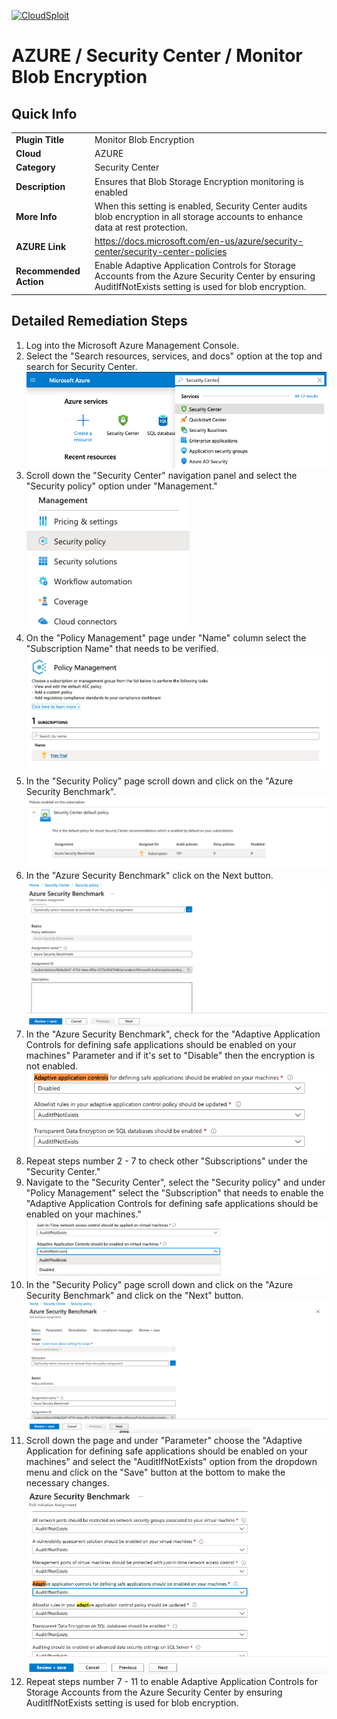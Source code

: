 [![CloudSploit](https://cloudsploit.com/img/logo-new-big-text-100.png "CloudSploit")](https://cloudsploit.com)

# AZURE / Security Center / Monitor Blob Encryption

## Quick Info

| | |
|-|-|
| **Plugin Title** | Monitor Blob Encryption |
| **Cloud** | AZURE |
| **Category** | Security Center |
| **Description** | Ensures that Blob Storage Encryption monitoring is enabled |
| **More Info** | When this setting is enabled, Security Center audits blob encryption in all storage accounts to enhance data at rest protection. |
| **AZURE Link** | https://docs.microsoft.com/en-us/azure/security-center/security-center-policies |
| **Recommended Action** | Enable Adaptive Application Controls for Storage Accounts from the Azure Security Center by ensuring AuditIfNotExists setting is used for blob encryption. |

## Detailed Remediation Steps

1. Log into the Microsoft Azure Management Console.
2. Select the "Search resources, services, and docs" option at the top and search for Security Center. </br> <img src="/resources/azure/securitycenter/monitor-blob-encryption/step2.png"/>
3. Scroll down the "Security Center" navigation panel and select the "Security policy" option under "Management."</br> <img src="/resources/azure/securitycenter/monitor-blob-encryption/step3.png"/>
4. On the "Policy Management" page under "Name" column select the "Subscription Name" that needs to be verified.</br> <img src="/resources/azure/securitycenter/monitor-blob-encryption/step4.png"/>
5. In the "Security Policy" page scroll down and click on the "Azure Security Benchmark".</br> <img src="/resources/azure/securitycenter/monitor-blob-encryption/step5.png"/>
6. In the "Azure Security Benchmark" click on the Next button.</br> <img src="/resources/azure/securitycenter/monitor-blob-encryption/step6.png"/>
7. In the "Azure Security Benchmark", check for the "Adaptive Application Controls for defining safe applications should be enabled on your machines" Parameter and if it's set to "Disable" then the encryption is not enabled.</br> <img src="/resources/azure/securitycenter/monitor-blob-encryption/step7.png"/>
8. Repeat steps number 2 - 7 to check other "Subscriptions" under the "Security Center."</br>
9. Navigate to the "Security Center", select the "Security policy" and under "Policy Management" select the "Subscription" that needs to enable the "Adaptive Application  Controls for defining safe applications should be enabled on your machines."</br> <img src="/resources/azure/securitycenter/monitor-blob-encryption/step9.png"/>
10. In the "Security Policy" page scroll down and click on the "Azure Security Benchmark" and click on the "Next" button. </br> <img src="/resources/azure/securitycenter/monitor-blob-encryption/step10.png"/>
11. Scroll down the page and under "Parameter" choose the "Adaptive Application for defining safe applications should be enabled on your machines" and select the "AuditIfNotExists" option from the dropdown menu and click on the "Save" button at the bottom to make the necessary changes.</br> <img src="/resources/azure/securitycenter/monitor-blob-encryption/step11.png"/>
12. Repeat steps number 7 - 11 to enable Adaptive Application Controls for Storage Accounts from the Azure Security Center by ensuring AuditIfNotExists setting is used for blob encryption.</br>
